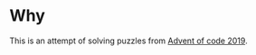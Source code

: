 # Why
This is an attempt of solving puzzles from [Advent of code 2019](https://adventofcode.com/2019).